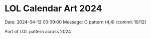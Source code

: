 # LOL Calendar Art 2024

Date: 2024-04-12 00:09:00
Message: O pattern (4,4) (commit 10/12)

Part of LOL pattern across 2024
